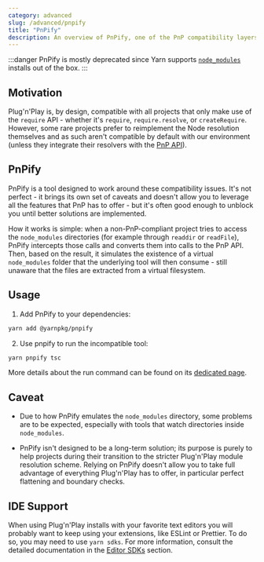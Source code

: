 ```yaml
---
category: advanced
slug: /advanced/pnpify
title: "PnPify"
description: An overview of PnPify, one of the PnP compatibility layers which emulates virtual node_modules directories and provides IDE support.
---
```


:::danger
PnPify is mostly deprecated since Yarn supports [`node_modules`](/configuration/yarnrc#nodeLinker) installs out of the box.
:::

## Motivation

Plug'n'Play is, by design, compatible with all projects that only make use of the `require` API - whether it's `require`, `require.resolve`, or `createRequire`. However, some rare projects prefer to reimplement the Node resolution themselves and as such aren't compatible by default with our environment (unless they integrate their resolvers with the [PnP API](/advanced/pnpapi)).

## PnPify

PnPify is a tool designed to work around these compatibility issues. It's not perfect - it brings its own set of caveats and doesn't allow you to leverage all the features that PnP has to offer - but it's often good enough to unblock you until better solutions are implemented.

How it works is simple: when a non-PnP-compliant project tries to access the `node_modules` directories (for example through `readdir` or `readFile`), PnPify intercepts those calls and converts them into calls to the PnP API. Then, based on the result, it simulates the existence of a virtual `node_modules` folder that the underlying tool will then consume - still unaware that the files are extracted from a virtual filesystem.

## Usage

1. Add PnPify to your dependencies:

```bash
yarn add @yarnpkg/pnpify
```

2. Use pnpify to run the incompatible tool:

```bash
yarn pnpify tsc
```

More details about the run command can be found on its [dedicated page](/pnpify/cli/run).

## Caveat

- Due to how PnPify emulates the `node_modules` directory, some problems are to be expected, especially with tools that watch directories inside `node_modules`.

- PnPify isn't designed to be a long-term solution; its purpose is purely to help projects during their transition to the stricter Plug'n'Play module resolution scheme. Relying on PnPify doesn't allow you to take full advantage of everything Plug'n'Play has to offer, in particular perfect flattening and boundary checks.

## IDE Support

When using Plug'n'Play installs with your favorite text editors you will probably want to keep using your extensions, like ESLint or Prettier. To do so, you may need to use `yarn sdks`. For more information, consult the detailed documentation in the [Editor SDKs](/getting-started/editor-sdks) section.
